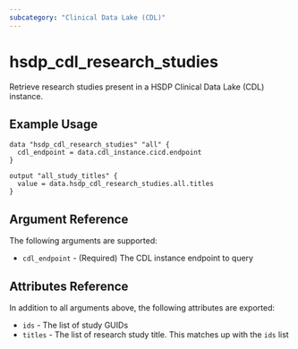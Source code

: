 ```yaml
---
subcategory: "Clinical Data Lake (CDL)"
---
```


# hsdp_cdl_research_studies

Retrieve research studies present in a HSDP Clinical Data Lake (CDL) instance.

## Example Usage

```hcl
data "hsdp_cdl_research_studies" "all" {
  cdl_endpoint = data.cdl_instance.cicd.endpoint
} 

output "all_study_titles" {
  value = data.hsdp_cdl_research_studies.all.titles
}
```

## Argument Reference

The following arguments are supported:

* `cdl_endpoint` - (Required) The CDL instance endpoint to query

## Attributes Reference

In addition to all arguments above, the following attributes are exported:

* `ids` -  The list of study GUIDs
* `titles` - The list of research study title. This matches up with the `ids` list
